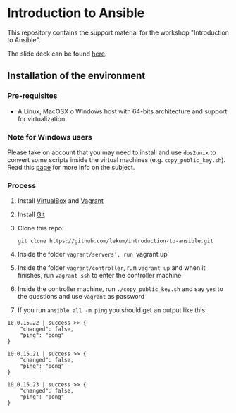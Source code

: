 # Introduction to Ansible

This repository contains the support material for the workshop "Introduction to Ansible".

The slide deck can be found [here](http://slides.com/alejandroguiraorodriguez/introduction-to-ansible).

## Installation of the environment

### Pre-requisites

- A Linux, MacOSX o Windows host with 64-bits architecture and support for virtualization.

### Note for Windows users

Please take on account that you may need to install and use `dos2unix` to convert some scripts inside the virtual machines (e.g. `copy_public_key.sh`). Read this [page](http://blog.xjtian.com/post/54399466362/vagrant-tips-for-windows-users) for more info on the subject.

### Process

1. Install [VirtualBox](https://www.virtualbox.org/wiki/Downloads) and [Vagrant](http://www.vagrantup.com/downloads.html)

2. Install [Git](http://git-scm.com/book/en/v2/Getting-Started-Installing-Git)

3. Clone this repo:
   ```
   git clone https://github.com/lekum/introduction-to-ansible.git
   ```
4. Inside the folder `vagrant/servers', run `vagrant up`

5. Inside the folder `vagrant/controller`, run `vagrant up` and when it finishes, run `vagrant ssh` to enter the controller machine

6. Inside the controller machine, run `./copy_public_key.sh` and say `yes` to the questions and use `vagrant` as password

7. If you run `ansible all -m ping` you should get an output like this:
```
10.0.15.22 | success >> {
    "changed": false,
    "ping": "pong"
}

10.0.15.21 | success >> {
    "changed": false,
    "ping": "pong"
}

10.0.15.23 | success >> {
    "changed": false,
    "ping": "pong"
}
```
